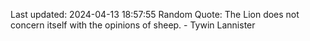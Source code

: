 Last updated: 2024-04-13 18:57:55
Random Quote: The Lion does not concern itself with the opinions of sheep.  -  Tywin Lannister